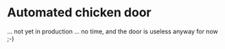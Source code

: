 # Automated chicken door

... not yet in production ... no time, and the door is useless anyway for now ;-)
